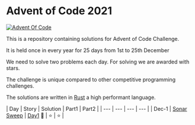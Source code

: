 # Advent of Code 2021

[![Advent Of Code](https://miro.medium.com/max/1200/1*XtCMwEXZe2VcH-jfcHwCBQ.jpeg)](https://adventofcode.com/)

This is a repository containing solutions for Advent of Code Challenge. 

It is held once in every year for 25 days from 1st to 25th December 

We need to solve two problems each day. For solving we are awarded with stars.

The challenge is unique compared to other competitive programming challenges.

The solutions are written in [Rust](https://www.rust-lang.org/) a high performant language.

| Day | Story | Solution | Part1 | Part2 |
| --- | --- | --- | --- |
| Dec-1 | [Sonar Sweep](https://adventofcode.com/2021/day/1) | [Day1](./src/day1.rs) 🚢 | ⭐ | ⭐ | 

